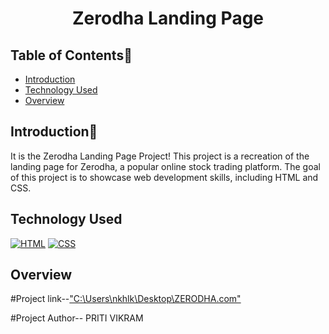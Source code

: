 # <p align="center">Zerodha Landing Page</p>

<!-- --------------------------------------------------------------------------------------------------------------------------------------------------------- -->

<div id="top"></div>

<h2>Table of Contents🧾</h2>

- [Introduction](#introduction)
- [Technology Used](#technology-used)
- [Overview](#overview)

<!-- --------------------------------------------------------------------------------------------------------------------------------------------------------- -->

<h2>Introduction📌</h2>

It is the Zerodha Landing Page Project! This project is a recreation of the landing page for Zerodha, a popular online stock trading platform. The goal of this project is to showcase web development skills, including HTML and CSS.

<!-- --------------------------------------------------------------------------------------------------------------------------------------------------------- -->

<h2>Technology Used</h2>

<p>
  <a href="https://www.w3schools.com/html/"> <img src="https://img.icons8.com/color/70/000000/html-5--v1.png" alt="HTML" /></a>
  <a href="https://www.w3schools.com/css/"> <img src="https://img.icons8.com/color/70/000000/css3.png" alt="CSS" /></a>
  
</p>

<!-- --------------------------------------------------------------------------------------------------------------------------------------------------------- -->

<h2>Overview</h2>

#Project link--["C:\Users\nkhlk\Desktop\ZERODHA.com"](https://github.com/Priti-Vikram12/ZERODHA.com.git)

#Project Author-- PRITI VIKRAM
  
